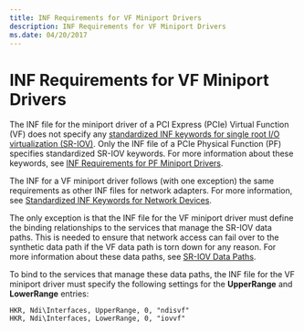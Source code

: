 ```yaml
---
title: INF Requirements for VF Miniport Drivers
description: INF Requirements for VF Miniport Drivers
ms.date: 04/20/2017
---
```


# INF Requirements for VF Miniport Drivers


The INF file for the miniport driver of a PCI Express (PCIe) Virtual Function (VF) does not specify any [standardized INF keywords for single root I/O virtualization (SR-IOV)](standardized-inf-keywords-for-sr-iov.md). Only the INF file of a PCIe Physical Function (PF) specifies standardized SR-IOV keywords. For more information about these keywords, see [INF Requirements for PF Miniport Drivers](inf-requirements-for-pf-miniport-drivers.md).

The INF for a VF miniport driver follows (with one exception) the same requirements as other INF files for network adapters. For more information, see [Standardized INF Keywords for Network Devices](standardized-inf-keywords-for-network-devices.md).

The only exception is that the INF file for the VF miniport driver must define the binding relationships to the services that manage the SR-IOV data paths. This is needed to ensure that network access can fail over to the synthetic data path if the VF data path is torn down for any reason. For more information about these data paths, see [SR-IOV Data Paths](sr-iov-data-paths.md).

To bind to the services that manage these data paths, the INF file for the VF miniport driver must specify the following settings for the **UpperRange** and **LowerRange** entries:

``` syntax
HKR, Ndi\Interfaces, UpperRange, 0, "ndisvf"
HKR, Ndi\Interfaces, LowerRange, 0, "iovvf"
```

 

 





